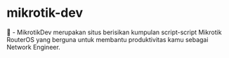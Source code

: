 # mikrotik-dev
🛜 - MikrotikDev merupakan situs berisikan kumpulan script-script Mikrotik RouterOS yang berguna untuk membantu produktivitas kamu sebagai Network Engineer.

